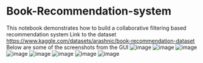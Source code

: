 # Book-Recommendation-system
This notebook demonstrates how to build a collaborative filtering based recommendation system 
Link to the dataset https://www.kaggle.com/datasets/arashnic/book-recommendation-dataset
Below are some of the screenshots from the GUI
![image](https://user-images.githubusercontent.com/94861619/185192233-bf5697e7-18c6-4a48-8513-8ec008a05fc9.png)
![image](https://user-images.githubusercontent.com/94861619/185192354-eb5cceea-fd61-4ef4-bb27-cb0c7924488d.png)
![image](https://user-images.githubusercontent.com/94861619/185192485-8c0725b5-a6bf-4375-b4a3-4fd97bc3aa5e.png)
![image](https://user-images.githubusercontent.com/94861619/185192580-08c59b83-dad9-42ae-8d7f-651026671c31.png)
![image](https://user-images.githubusercontent.com/94861619/185193057-0ce0af03-f29d-4dc3-957d-d6d78d8e7804.png)
![image](https://user-images.githubusercontent.com/94861619/185193122-9eb75cba-8bc0-461c-bd07-b06c64fce28f.png)
![image](https://user-images.githubusercontent.com/94861619/185193220-92639711-2af8-4517-a8a9-10535fd2a234.png)
![image](https://user-images.githubusercontent.com/94861619/185193295-124ff4f3-c24b-4124-977d-6d44eb3edccc.png)
